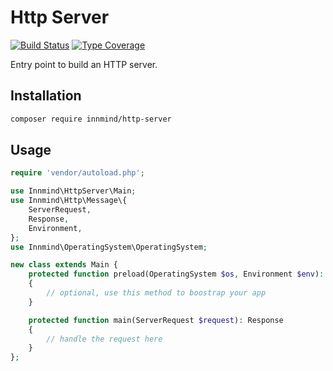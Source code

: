 # Http Server

[![Build Status](https://github.com/Innmind/HttpServer/workflows/CI/badge.svg)](https://github.com/Innmind/HttpServer/actions?query=workflow%3ACI)
[![Type Coverage](https://shepherd.dev/github/Innmind/HttpServer/coverage.svg)](https://shepherd.dev/github/Innmind/HttpServer)

Entry point to build an HTTP server.

## Installation

```sh
composer require innmind/http-server
```

## Usage

```php
require 'vendor/autoload.php';

use Innmind\HttpServer\Main;
use Innmind\Http\Message\{
    ServerRequest,
    Response,
    Environment,
};
use Innmind\OperatingSystem\OperatingSystem;

new class extends Main {
    protected function preload(OperatingSystem $os, Environment $env): void
    {
        // optional, use this method to boostrap your app
    }

    protected function main(ServerRequest $request): Response
    {
        // handle the request here
    }
};
```
